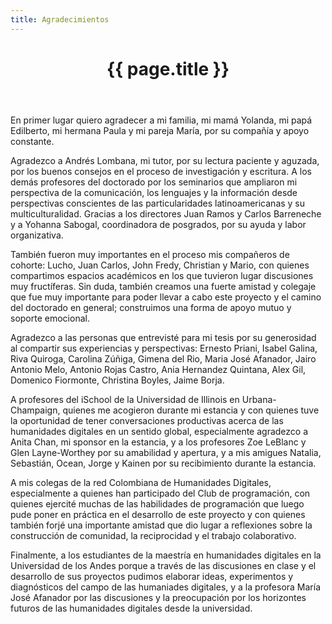 ```yaml
---
title: Agradecimientos
---
```


<header class="chapter-headers">
  <h1 number="8">{{ page.title }}</h1>
</header>

En primer lugar quiero agradecer a mi familia, mi mamá Yolanda, mi papá Edilberto, mi hermana Paula y mi pareja María, por su compañía y apoyo constante.

Agradezco a Andrés Lombana, mi tutor, por su lectura paciente y aguzada, por los buenos consejos en el proceso de investigación y escritura. A los demás profesores del doctorado por los seminarios que ampliaron mi perspectiva de la comunicación, los lenguajes y la información desde perspectivas conscientes de las particularidades latinoamericanas y su multiculturalidad. Gracias a los directores Juan Ramos y Carlos Barreneche y a Yohanna Sabogal, coordinadora de posgrados, por su ayuda y labor organizativa.

También fueron muy importantes en el proceso mis compañeros de cohorte: Lucho, Juan Carlos, John Fredy, Christian y Mario, con quienes compartimos espacios académicos en los que tuvieron lugar discusiones muy fructíferas. Sin duda, también creamos una fuerte amistad y colegaje que fue muy importante para poder llevar a cabo este proyecto y el camino del doctorado en general; construimos una forma de apoyo mutuo y soporte emocional.

Agradezco a las personas que entrevisté para mi tesis por su generosidad al compartir sus experiencias y perspectivas: Ernesto Priani, Isabel Galina, Riva Quiroga, Carolina Zúñiga, Gimena del Rio, Maria José Afanador, Jairo Antonio Melo, Antonio Rojas Castro, Ania Hernandez Quintana, Alex Gil, Domenico Fiormonte, Christina Boyles, Jaime Borja.

A profesores del iSchool de la Universidad de Illinois en Urbana-Champaign, quienes me acogieron durante mi estancia y con quienes tuve la oportunidad de tener conversaciones productivas acerca de las humanidades digitales en un sentido global, especialmente agradezco a Anita Chan, mi sponsor en la estancia, y a los profesores Zoe LeBlanc y Glen Layne-Worthey por su amabilidad y apertura, y a mis amigues Natalia, Sebastián, Ocean, Jorge y Kainen por su recibimiento durante la estancia.

A mis colegas de la red Colombiana de Humanidades Digitales, especialmente a quienes han participado del Club de programación, con quienes ejercité muchas de las habilidades de programación que luego pude poner en práctica en el desarrollo de este proyecto y con quienes también forjé una importante amistad que dio lugar a reflexiones sobre la construcción de comunidad, la reciprocidad y el trabajo colaborativo.

Finalmente, a los estudiantes de la maestría en humanidades digitales en la Universidad de los Andes porque a través de las discusiones en clase y el desarrollo de sus proyectos pudimos elaborar ideas, experimentos y diagnósticos del campo de las humaniades digitales, y a la profesora María José Afanador por las discusiones y la preocupación por los horizontes futuros de las humanidades digitales desde la universidad.